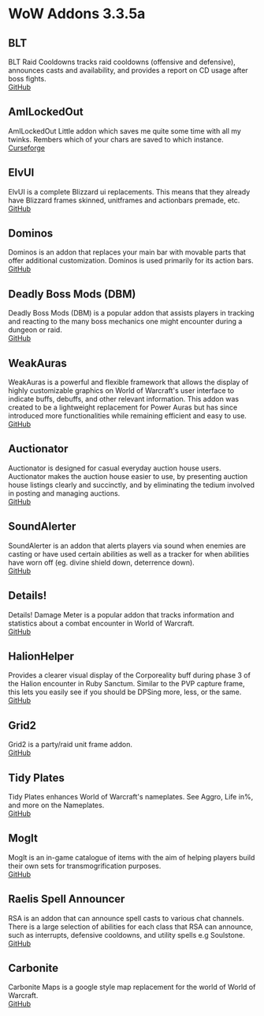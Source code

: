 # WoW Addons 3.3.5a

## **BLT**
BLT Raid Cooldowns tracks raid cooldowns (offensive and defensive), announces casts and availability, and provides a report on CD usage after boss fights.<br/>
[GitHub](https://github.com/freix1/BLT_WotLK)

## **AmILockedOut**
AmILockedOut Little addon which saves me quite some time with all my twinks. Rembers which of your chars are saved to which instance.<br/>
[Curseforge](https://www.curseforge.com/wow/addons/ailo/files/all?filter-game-version=2020709689%3A98)

## **ElvUI**
ElvUI is a complete Blizzard ui replacements. This means that they already have Blizzard frames skinned, unitframes and actionbars premade, etc.<br/>
[GitHub](https://github.com/ElvUI-WotLK/ElvUI)

## **Dominos**
Dominos is an addon that replaces your main bar with movable parts that offer additional customization. Dominos is used primarily for its action bars.<br/>
[GitHub](https://github.com/bkader/Dominos)

## **Deadly Boss Mods (DBM)**
Deadly Boss Mods (DBM) is a popular addon that assists players in tracking and reacting to the many boss mechanics one might encounter during a dungeon or raid.<br/>
[GitHub](https://github.com/Zidras/DBM-Warmane)

## **WeakAuras**
WeakAuras is a powerful and flexible framework that allows the display of highly customizable graphics on World of Warcraft's user interface to indicate buffs, debuffs, and other relevant information. This addon was created to be a lightweight replacement for Power Auras but has since introduced more functionalities while remaining efficient and easy to use.<br/>
[GitHub](https://github.com/Bunny67/WeakAuras-WotLK)

## **Auctionator**
Auctionator is designed for casual everyday auction house users. Auctionator makes the auction house easier to use, by presenting auction house listings clearly and succinctly, and by eliminating the tedium involved in posting and managing auctions.<br/>
[GitHub](https://github.com/alchem1ster/WotLK-Auctionator)

## **SoundAlerter**
SoundAlerter is an addon that alerts players via sound when enemies are casting or have used certain abilities as well as a tracker for when abilities have worn off (eg. divine shield down, deterrence down).<br/>
[GitHub](https://github.com/Cortes-Jeremy/SoundAlerter)

## **Details!**
Details! Damage Meter is a popular addon that tracks information and statistics about a combat encounter in World of Warcraft.<br/>
[GitHub](https://github.com/Bunny67/Details-WotLK)

## **HalionHelper**
Provides a clearer visual display of the Corporeality buff during phase 3 of the Halion encounter in Ruby Sanctum. Similar to the PVP capture frame, this lets you easily see if you should be DPSing more, less, or the same.<br/>
[GitHub](https://github.com/bkader/HalionHelper-WoTLK)

## **Grid2**
Grid2 is a party/raid unit frame addon.<br/>
[GitHub](https://github.com/bkader/Grid2-WoTLK)

## **Tidy Plates**
Tidy Plates enhances World of Warcraft's nameplates. See Aggro, Life in%, and more on the Nameplates.<br/>
[GitHub](https://github.com/bkader/TidyPlates_WoTLK)

## **MogIt**
MogIt is an in-game catalogue of items with the aim of helping players build their own sets for transmogrification purposes.<br/>
[GitHub](https://github.com/Skrylas/MogIt-WotLK)

## **Raelis Spell Announcer**
RSA is an addon that can announce spell casts to various chat channels. There is a large selection of abilities for each class that RSA can announce, such as interrupts, defensive cooldowns, and utility spells e.g Soulstone.<br/>
[GitHub](https://github.com/alchem1ster/WotLK-RSA)

## **Carbonite**
Carbonite Maps is a google style map replacement for the world of World of Warcraft.<br/>
[GitHub](https://github.com/heihachi/Carbonite-3.3.5a-Remastered)
